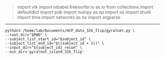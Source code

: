 <!--
 * @Author: HenryVarro666 1504517223@qq.com
 * @Date: 1969-12-31 19:00:00
 * @LastEditors: HenryVarro666 1504517223@qq.com
 * @LastEditTime: 2024-06-25 20:33:06
 * @FilePath: /DensityMap+GNN/gyrianalyzer/import.md
-->


>import vtk
import nibabel.freesurfer.io as io
from collections import defaultdict
import pdb
import numpy as np
import os
import shutil
import time
import networkx as nx
import argparse






---
```shell
python3 /home/lab/Documents/HCP_data_32k_flip/gyralnet.py \
--root_dir="$PWD" \
--subject_list_start_id="$subject_id" \
--subject_list_end_id="$((subject_id + 1))" \
--input_dir="${subject_id}_recon" \
--out_dir='gyralnet_island_32k_flip'
```